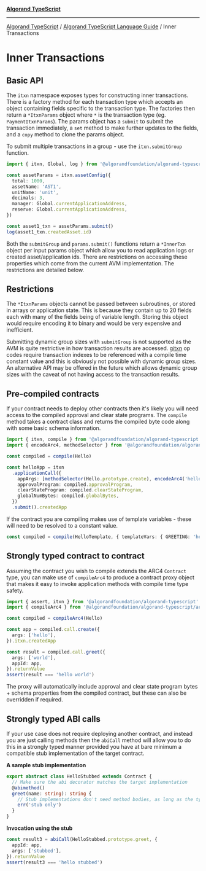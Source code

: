 [**Algorand TypeScript**](../../README.md)

***

[Algorand TypeScript](../../modules.md) / [Algorand TypeScript Language Guide](../Algorand-TypeScript-Language-Guide.md) / Inner Transactions

# Inner Transactions

## Basic API

The `itxn` namespace exposes types for constructing inner transactions. There is a factory method for each transaction type which accepts an object containing fields specific to the transaction type. The factories then return a `*ItxnParams` object where `*` is the transaction type (eg. `PaymentItxnParams`). The params object has a `submit` to submit the transaction immediately, a `set` method to make further updates to the fields, and a `copy` method to clone the params object.

To submit multiple transactions in a group - use the `itxn.submitGroup` function.

```ts
import { itxn, Global, log } from '@algorandfoundation/algorand-typescript'

const assetParams = itxn.assetConfig({
  total: 1000,
  assetName: 'AST1',
  unitName: 'unit',
  decimals: 3,
  manager: Global.currentApplicationAddress,
  reserve: Global.currentApplicationAddress,
})

const asset1_txn = assetParams.submit()
log(asset1_txn.createdAsset.id)
```

Both the `submitGroup` and `params.submit()` functions return a `*InnerTxn` object per input params object which allow you to read application logs or created asset/application ids. There are restrictions on accessing these properties which come from the current AVM implementation. The restrictions are detailed below.

## Restrictions

The `*ItxnParams` objects cannot be passed between subroutines, or stored in arrays or application state. This is because they contain up to 20 fields each with many of the fields being of variable length. Storing this object would require encoding it to binary and would be very expensive and inefficient.

Submitting dynamic group sizes with `submitGroup` is not supported as the AVM is quite restrictive in how transaction results are accessed. [gitxn](https://developer.algorand.org/docs/get-details/dapps/avm/teal/opcodes/v11/#gitxn) op codes require transaction indexes to be referenced with a compile time constant value and this is obviously not possible with dynamic group sizes. An alternative API may be offered in the future which allows dynamic group sizes with the caveat of not having access to the transaction results.

## Pre-compiled contracts

If your contract needs to deploy other contracts then it's likely you will need access to the compiled approval and clear state programs. The `compile` method takes a contract class and returns the compiled byte code along with some basic schema information.

```ts
import { itxn, compile } from '@algorandfoundation/algorand-typescript'
import { encodeArc4, methodSelector } from '@algorandfoundation/algorand-typescript/arc4'

const compiled = compile(Hello)

const helloApp = itxn
  .applicationCall({
    appArgs: [methodSelector(Hello.prototype.create), encodeArc4('hello')],
    approvalProgram: compiled.approvalProgram,
    clearStateProgram: compiled.clearStateProgram,
    globalNumBytes: compiled.globalBytes,
  })
  .submit().createdApp
```

If the contract you are compiling makes use of template variables - these will need to be resolved to a constant value.

```ts
const compiled = compile(HelloTemplate, { templateVars: { GREETING: 'hey' } })
```

## Strongly typed contract to contract

Assuming the contract you wish to compile extends the ARC4 `Contract` type, you can make use of `compileArc4` to produce a contract proxy object that makes it easy to invoke application methods with
compile time type safety.

```ts
import { assert, itxn } from '@algorandfoundation/algorand-typescript'
import { compileArc4 } from '@algorandfoundation/algorand-typescript/arc4'

const compiled = compileArc4(Hello)

const app = compiled.call.create({
  args: ['hello'],
}).itxn.createdApp

const result = compiled.call.greet({
  args: ['world'],
  appId: app,
}).returnValue
assert(result === 'hello world')
```

The proxy will automatically include approval and clear state program bytes + schema properties from the compiled contract, but these can also be overridden if required.

## Strongly typed ABI calls

If your use case does not require deploying another contract, and instead you are just calling methods then the `abiCall` method will allow you to do this in a strongly typed manner provided you have at bare minimum a compatible stub implementation of the target contract.

**A sample stub implementation**

```ts
export abstract class HelloStubbed extends Contract {
  // Make sure the abi decorator matches the target implementation
  @abimethod()
  greet(name: string): string {
    // Stub implementations don't need method bodies, as long as the type information is correct
    err('stub only')
  }
}
```

**Invocation using the stub**

```ts
const result3 = abiCall(HelloStubbed.prototype.greet, {
  appId: app,
  args: ['stubbed'],
}).returnValue
assert(result3 === 'hello stubbed')
```
